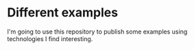 # Different examples

I'm going to use this repository to publish some examples using technologies I find interesting.
